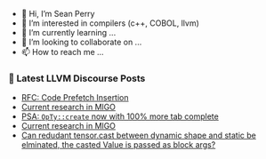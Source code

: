 - 👋 Hi, I’m Sean Perry
- 👀 I’m interested in compilers (c++, COBOL, llvm)
- 🌱 I’m currently learning ...
- 💞️ I’m looking to collaborate on ...
- 📫 How to reach me ...

<!---
s66perry/s66perry is a ✨ special ✨ repository because its `README.md` (this file) appears on your GitHub profile.
You can click the Preview link to take a look at your changes.
--->
### 📕 Latest LLVM Discourse Posts

<!-- DISCOURSE-LLVM:START -->
- [RFC: Code Prefetch Insertion](https://discourse.llvm.org/t/rfc-code-prefetch-insertion/88668#post_1)
- [Current research in MlGO](https://discourse.llvm.org/t/current-research-in-mlgo/88665#post_3)
- [PSA: `OpTy::create` now with 100% more tab complete](https://discourse.llvm.org/t/psa-opty-create-now-with-100-more-tab-complete/87339#post_12)
- [Current research in MlGO](https://discourse.llvm.org/t/current-research-in-mlgo/88665#post_2)
- [Can redudant tensor.cast between dynamic shape and static be elminated, the casted Value is passed as block args?](https://discourse.llvm.org/t/can-redudant-tensor-cast-between-dynamic-shape-and-static-be-elminated-the-casted-value-is-passed-as-block-args/88631#post_8)
<!-- DISCOURSE-LLVM:END -->
